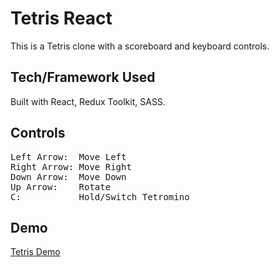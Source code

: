 # Tetris React
This is a Tetris clone with a scoreboard and keyboard controls. 

## Tech/Framework Used
Built with React, Redux Toolkit, SASS.

## Controls
<pre>
Left Arrow:  Move Left
Right Arrow: Move Right
Down Arrow:  Move Down
Up Arrow:    Rotate
C:           Hold/Switch Tetromino
</pre>

## Demo
[Tetris Demo](https://augustuschong.github.io/tetris-react/)
